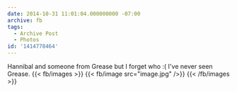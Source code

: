 ```yaml
---
date: 2014-10-31 11:01:04.000000000 -07:00
archive: fb
tags: 
  - Archive Post
  - Photos
id: '1414778464'
---
```


Hannibal and someone from Grease but I forget who :( I've never seen Grease.
{{< fb/images >}}
{{< fb/image src="image.jpg" />}}
{{< /fb/images >}}
